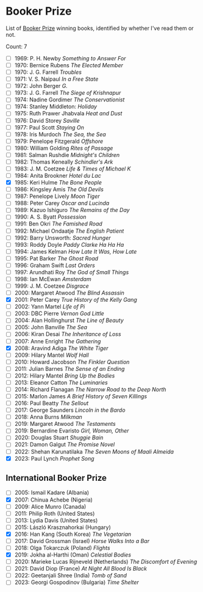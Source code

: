 # Booker Prize

List of [Booker Prize](https://thebookerprizes.com/) winning books, identified
by whether I've read them or not.

Count: 7

- [ ] 1969: P. H. Newby _Something to Answer For_
- [ ] 1970: Bernice Rubens _The Elected Member_
- [ ] 1970: J. G. Farrell _Troubles_
- [ ] 1971: V. S. Naipaul _In a Free State_
- [ ] 1972: John Berger _G._
- [ ] 1973: J. G. Farrell _The Siege of Krishnapur_
- [ ] 1974: Nadine Gordimer _The Conservationist_
- [ ] 1974: Stanley Middleton: _Holiday_
- [ ] 1975: Ruth Prawer Jhabvala _Heat and Dust_
- [ ] 1976: David Storey _Saville_
- [ ] 1977: Paul Scott _Staying On_
- [ ] 1978: Iris Murdoch _The Sea, the Sea_
- [ ] 1979: Penelope Fitzgerald _Offshore_
- [ ] 1980: William Golding _Rites of Passage_
- [ ] 1981: Salman Rushdie _Midnight's Children_
- [ ] 1982: Thomas Keneally _Schindler's Ark_
- [ ] 1983: J. M. Coetzee _Life & Times of Michael K_
- [ ] 1984: Anita Brookner _Hotel du Lac_
- [x] 1985: Keri Hulme _The Bone People_
- [ ] 1986: Kingsley Amis _The Old Devils_
- [ ] 1987: Penelope Lively _Moon Tiger_
- [ ] 1988: Peter Carey _Oscar and Lucinda_
- [ ] 1989: Kazuo Ishiguro _The Remains of the Day_
- [ ] 1990: A. S. Byatt _Possession_
- [ ] 1991: Ben Okri _The Famished Road_
- [ ] 1992: Michael Ondaatje _The English Patient_
- [ ] 1992: Barry Unsworth: _Sacred Hunger_
- [ ] 1993: Roddy Doyle _Paddy Clarke Ha Ha Ha_
- [ ] 1994: James Kelman _How Late It Was, How Late_
- [ ] 1995: Pat Barker _The Ghost Road_
- [ ] 1996: Graham Swift _Last Orders_
- [ ] 1997: Arundhati Roy _The God of Small Things_
- [ ] 1998: Ian McEwan _Amsterdam_
- [ ] 1999: J. M. Coetzee _Disgrace_
- [ ] 2000: Margaret Atwood _The Blind Assassin_
- [x] 2001: Peter Carey _True History of the Kelly Gang_
- [ ] 2002: Yann Martel _Life of Pi_
- [ ] 2003: DBC Pierre _Vernon God Little_
- [ ] 2004: Alan Hollinghurst _The Line of Beauty_
- [ ] 2005: John Banville _The Sea_
- [ ] 2006: Kiran Desai _The Inheritance of Loss_
- [ ] 2007: Anne Enright _The Gathering_
- [x] 2008: Aravind Adiga _The White Tiger_
- [ ] 2009: Hilary Mantel _Wolf Hall_
- [ ] 2010: Howard Jacobson _The Finkler Question_
- [ ] 2011: Julian Barnes _The Sense of an Ending_
- [ ] 2012: Hilary Mantel _Bring Up the Bodies_
- [ ] 2013: Eleanor Catton _The Luminaries_
- [ ] 2014: Richard Flanagan _The Narrow Road to the Deep North_
- [ ] 2015: Marlon James _A Brief History of Seven Killings_
- [ ] 2016: Paul Beatty _The Sellout_
- [ ] 2017: George Saunders _Lincoln in the Bardo_
- [ ] 2018: Anna Burns _Milkman_
- [ ] 2019: Margaret Atwood _The Testaments_
- [ ] 2019: Bernardine Evaristo _Girl, Woman, Other_
- [ ] 2020: Douglas Stuart _Shuggie Bain_
- [ ] 2021: Damon Galgut _The Promise Novel_
- [ ] 2022: Shehan Karunatilaka _The Seven Moons of Maali Almeida_
- [x] 2023: Paul Lynch _Prophet Song_

## International Booker Prize

- [ ] 2005: Ismail Kadare (Albania)
- [x] 2007: Chinua Achebe (Nigeria)
- [ ] 2009: Alice Munro (Canada)
- [ ] 2011: Philip Roth (United States)
- [ ] 2013: Lydia Davis (United States)
- [ ] 2015: László Krasznahorkai (Hungary)
- [x] 2016: Han Kang (South Korea) _The Vegetarian_
- [ ] 2017: David Grossman (Israel) _Horse Walks Into a Bar_
- [ ] 2018: Olga Tokarczuk (Poland) _Flights_
- [x] 2019: Jokha al-Harthi (Oman) _Celestial Bodies_
- [ ] 2020: Marieke Lucas Rijneveld (Netherlands) _The Discomfort of Evening_
- [ ] 2021: David Diop (France) _At Night All Blood Is Black_
- [ ] 2022: Geetanjali Shree (India) _Tomb of Sand_
- [ ] 2023: Georgi Gospodinov (Bulgaria) _Time Shelter_
